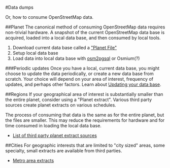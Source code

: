 #Data dumps

Or, how to consume OpenStreetMap data.

##Planet
The canonical method of consuming OpenStreetMap data requires non-trivial hardware.  A snapshot of the current OpenStreetMap data base is acquired, loaded into a local data base, and then consumed by local tools.  

1. Download current data base called a ["Planet File"](http://planet.osm.org/)
2. Setup local data base
3. Load data into local data base with [osm2pgsql](http://wiki.openstreetmap.org/wiki/Osm2pgsql) or Osmium(?)

###Periodic updates
Once you have a local, current data base, you might choose to update the data periodically, or create a new data base from scratch. Your choice will depend on your area of interest, frequency of updates, and perhaps other factors. Learn about [Updating your data base](data-diffs.md).


##Regions
If your geographical area of interest is substantially smaller than the entire planet, consider using a "Planet extract". Various third party sources create planet extracts on various schedules.  

The process of consuming that data is the same as for the entire planet, but the files are smaller. This may reduce the requirements for hardware and for time consumed in loading the local data base.  

* [List of third party planet extract sources](http://wiki.openstreetmap.org/wiki/Planet.osm#Country_and_area_extracts)

##Cities
For geographic interests that are limited to "city sized" areas, some specialty, small extracts are available from third parties.

* [Metro area extracts](http://wiki.openstreetmap.org/wiki/Planet.osm#Country_and_area_extracts)
